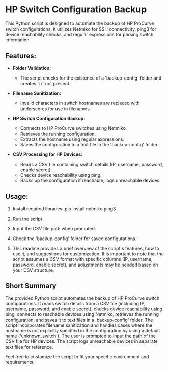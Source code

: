 # HP Switch Configuration Backup

This Python script is designed to automate the backup of HP ProCurve switch configurations. It utilizes Netmiko for SSH connectivity, ping3 for device reachability checks, and regular expressions for parsing switch information.

## Features:

- **Folder Validation:**
  - The script checks for the existence of a 'backup-config' folder and creates it if not present.

- **Filename Sanitization:**
  - Invalid characters in switch hostnames are replaced with underscores for use in filenames.

- **HP Switch Configuration Backup:**
  - Connects to HP ProCurve switches using Netmiko.
  - Retrieves the running configuration.
  - Extracts the hostname using regular expressions.
  - Saves the configuration to a text file in the 'backup-config' folder.

- **CSV Processing for HP Devices:**
  - Reads a CSV file containing switch details (IP, username, password, enable secret).
  - Checks device reachability using ping.
  - Backs up the configuration if reachable, logs unreachable devices.

## Usage:

1. Install required libraries: pip install netmiko ping3

2. Run the script

3. Input the CSV file path when prompted.

4. Check the 'backup-config' folder for saved configurations.

5. This readme provides a brief overview of the script's features, how to use it, and suggestions for customization. It is important to note that the script assumes a CSV format with specific columns (IP, username, password, enable secret), and adjustments may be needed based on your CSV structure.

## Short Summary
The provided Python script automates the backup of HP ProCurve switch configurations. It reads switch details from a CSV file (including IP, username, password, and enable secret), checks device reachability using ping, connects to reachable devices using Netmiko, retrieves the running configuration, and saves it to text files in a 'backup-config' folder. The script incorporates filename sanitization and handles cases where the hostname is not explicitly specified in the configuration by using a default name ('unknown_switch'). The user is prompted to input the path of the CSV file for HP devices. The script logs unreachable devices in separate text files for reference.

Feel free to customize the script to fit your specific environment and requirements.



